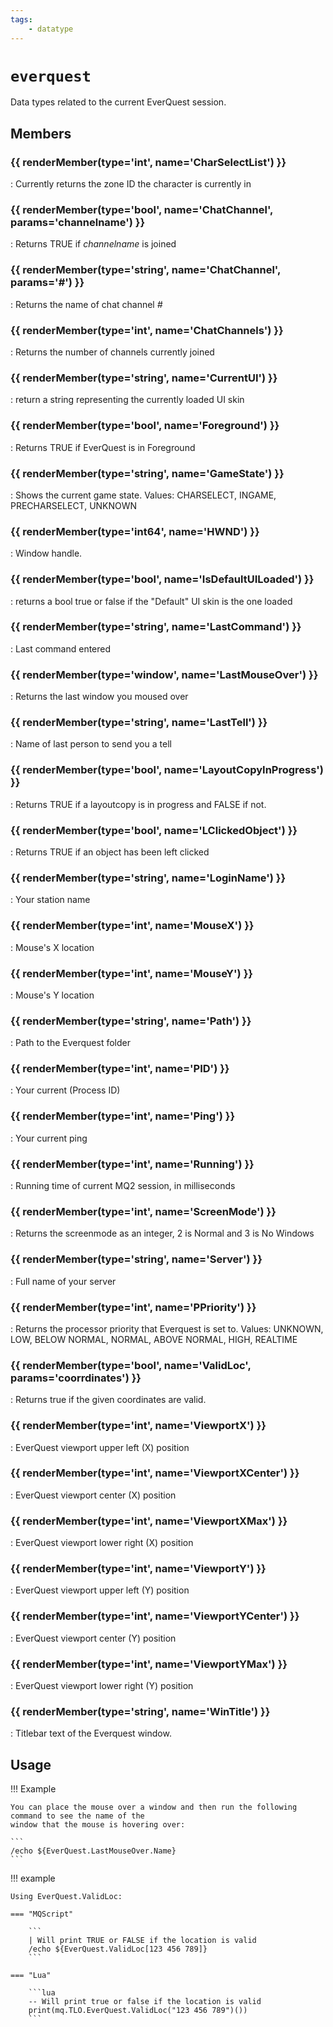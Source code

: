 ```yaml
---
tags:
    - datatype
---
```

# `everquest`

Data types related to the current EverQuest session.

## Members

### {{ renderMember(type='int', name='CharSelectList') }} 

:   Currently returns the zone ID the character is currently in

### {{ renderMember(type='bool', name='ChatChannel', params='channelname') }} 

:   Returns TRUE if _channelname_ is joined

### {{ renderMember(type='string', name='ChatChannel', params='#') }} 

:   Returns the name of chat channel _#_

### {{ renderMember(type='int', name='ChatChannels') }} 

:   Returns the number of channels currently joined

### {{ renderMember(type='string', name='CurrentUI') }} 

:   return a string representing the currently loaded UI skin

### {{ renderMember(type='bool', name='Foreground') }} 

:   Returns TRUE if EverQuest is in Foreground

### {{ renderMember(type='string', name='GameState') }} 

:   Shows the current game state. Values: CHARSELECT, INGAME, PRECHARSELECT, UNKNOWN

### {{ renderMember(type='int64', name='HWND') }} 

:   Window handle.

### {{ renderMember(type='bool', name='IsDefaultUILoaded') }} 

:   returns a bool true or false if the "Default" UI skin is the one loaded

### {{ renderMember(type='string', name='LastCommand') }} 

:   Last command entered

### {{ renderMember(type='window', name='LastMouseOver') }} 

:   Returns the last window you moused over

### {{ renderMember(type='string', name='LastTell') }} 

:   Name of last person to send you a tell

### {{ renderMember(type='bool', name='LayoutCopyInProgress') }} 

:   Returns TRUE if a layoutcopy is in progress and FALSE if not.

### {{ renderMember(type='bool', name='LClickedObject') }} 

:   Returns TRUE if an object has been left clicked

### {{ renderMember(type='string', name='LoginName') }} 

:   Your station name

### {{ renderMember(type='int', name='MouseX') }} 

:   Mouse's X location

### {{ renderMember(type='int', name='MouseY') }} 

:   Mouse's Y location

### {{ renderMember(type='string', name='Path') }} 

:   Path to the Everquest folder

### {{ renderMember(type='int', name='PID') }} 

:   Your current (Process ID)

### {{ renderMember(type='int', name='Ping') }} 

:   Your current ping

### {{ renderMember(type='int', name='Running') }} 

:   Running time of current MQ2 session, in milliseconds

### {{ renderMember(type='int', name='ScreenMode') }} 

:   Returns the screenmode as an integer, 2 is Normal and 3 is No Windows

### {{ renderMember(type='string', name='Server') }} 

:   Full name of your server

### {{ renderMember(type='int', name='PPriority') }} 

:   Returns the processor priority that Everquest is set to. Values: UNKNOWN, LOW, BELOW NORMAL, NORMAL, ABOVE NORMAL, HIGH, REALTIME

### {{ renderMember(type='bool', name='ValidLoc', params='coorrdinates') }} 

:   Returns true if the given coordinates are valid.

### {{ renderMember(type='int', name='ViewportX') }} 

:   EverQuest viewport upper left (X) position

### {{ renderMember(type='int', name='ViewportXCenter') }} 

:   EverQuest viewport center (X) position

### {{ renderMember(type='int', name='ViewportXMax') }} 

:   EverQuest viewport lower right (X) position

### {{ renderMember(type='int', name='ViewportY') }} 

:   EverQuest viewport upper left (Y) position

### {{ renderMember(type='int', name='ViewportYCenter') }} 

:   EverQuest viewport center (Y) position

### {{ renderMember(type='int', name='ViewportYMax') }} 

:   EverQuest viewport lower right (Y) position

### {{ renderMember(type='string', name='WinTitle') }} 

:   Titlebar text of the Everquest window.


## Usage

!!! Example

    You can place the mouse over a window and then run the following command to see the name of the
    window that the mouse is hovering over:
    
    ```
    /echo ${EverQuest.LastMouseOver.Name}
    ```

!!! example

    Using EverQuest.ValidLoc:

    === "MQScript"

        ```
        | Will print TRUE or FALSE if the location is valid
        /echo ${EverQuest.ValidLoc[123 456 789]}
        ```

    === "Lua"

        ```lua
        -- Will print true or false if the location is valid
        print(mq.TLO.EverQuest.ValidLoc("123 456 789")())
        ```
[int]: datatype-int.md
[string]: datatype-string.md
[achievementobj]: datatype-achievementobj.md
[bool]: datatype-bool.md
[time]: datatype-time.md
[achievement]: datatype-achievement.md
[achievementcat]: datatype-achievementcat.md
[altability]: datatype-altability.md
[spell]: datatype-spell.md
[bandolieritem]: #bandolieritem-datatype
[int64]: datatype-int64.md
[timestamp]: datatype-timestamp.md
[float]: datatype-float.md
[buff]: datatype-buff.md
[spawn]: datatype-spawn.md
[auratype]: datatype-auratype.md
[item]: datatype-item.md
[worldlocation]: datatype-worldlocation.md
[ticks]: datatype-ticks.md
[fellowship]: datatype-fellowship.md
[strinrg]: datatype-string.md
[xtarget]: datatype-xtarget.md
[dzmember]: datatype-dzmember.md
[window]: datatype-window.md
